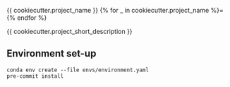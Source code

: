 {{ cookiecutter.project_name }}
{% for _ in cookiecutter.project_name %}={% endfor %}

{{ cookiecutter.project_short_description }}


Environment set-up
--------

```
conda env create --file envs/environment.yaml
pre-commit install
```